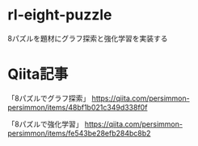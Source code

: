 # rl-eight-puzzle
8パズルを題材にグラフ探索と強化学習を実装する

# Qiita記事  
「8パズルでグラフ探索」
https://qiita.com/persimmon-persimmon/items/48bf1b021c349d338f0f

「8パズルで強化学習」
https://qiita.com/persimmon-persimmon/items/fe543be28efb284bc8b2
